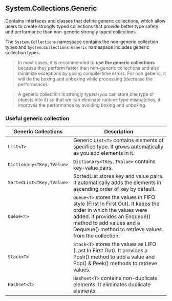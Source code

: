## System.Collections.Generic
Contains interfaces and classes that define generic collections, which allow users to create strongly typed collections that provide better type safety and performance than non-generic strongly typed collections.

The `System.Collections` namespace contains the non-generic collection types and `System.Collections.Generic` namespace includes generic collection types.

> In most cases, it is recommended to **use the generic collections** because they perform faster than non-generic collections and also minimize exceptions by giving compile-time errors. For non geberic, it will do the boxing and unboxing while processing (decrease the performance).

> A generic collection is strongly typed (you can store one type of objects into it) so that we can eliminate runtime type mismatches, it improves the performance by avoiding boxing and unboxing.


### Useful generic collection
| Generic Collections | Description |
| --- | --- |
| `List<T>` | Generic `List<T>` contains elements of specified type. It grows automatically as you add elements in it. |
| `Dictionary<TKey,TValue>` | `Dictionary<TKey,TValue>` contains key-value pairs. |
| `SortedList<TKey,TValue>` | SortedList stores key and value pairs. It automatically adds the elements in ascending order of key by default. |
| `Queue<T>` | `Queue<T>` stores the values in FIFO style (First In First Out). It keeps the order in which the values were added. It provides an Enqueue() method to add values and a Dequeue() method to retrieve values from the collection. |
| `Stack<T>` | `Stack<T>` stores the values as LIFO (Last In First Out). It provides a Push() method to add a value and Pop() & Peek() methods to retrieve values. |
| `Hashset<T>` | `Hashset<T>` contains non-duplicate elements. It eliminates duplicate elements. |
